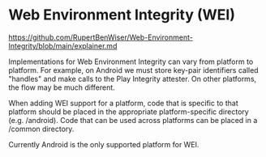 # Web Environment Integrity (WEI)
https://github.com/RupertBenWiser/Web-Environment-Integrity/blob/main/explainer.md

Implementations for Web Environment Integrity can vary from platform to platform.
For example, on Android we must store key-pair identifiers called "handles" and
make calls to the Play Integrity attester. On other platforms, the flow may be
much different.

When adding WEI support for a platform, code that is specific to that platform
should be placed in the appropriate platform-specific directory (e.g. /android).
Code that can be used across platforms can be placed in a /common directory.

Currently Android is the only supported platform for WEI.
